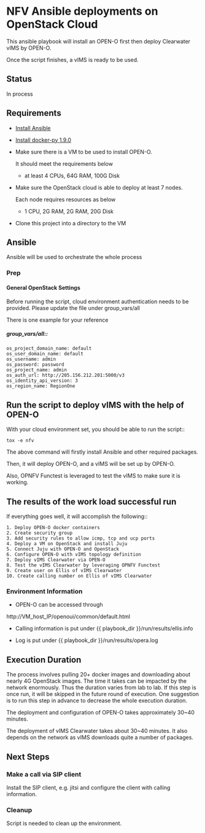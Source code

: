 # NFV Ansible deployments on OpenStack Cloud

This ansible playbook will install an OPEN-O first then deploy
Clearwater vIMS by OPEN-O.

Once the script finishes, a vIMS is ready to be used.

## Status

In process

## Requirements

- [Install Ansible](http://docs.ansible.com/ansible/intro_installation.html)
- [Install docker-py 1.9.0](https://github.com/docker/docker-py)
- Make sure there is a VM to be used to install OPEN-O.

  It should meet the requirements below

  - at least 4 CPUs, 64G RAM, 100G Disk

- Make sure the OpenStack cloud is able to deploy at least 7 nodes.

  Each node requires resources as below

  - 1 CPU, 2G RAM, 2G RAM, 20G Disk

- Clone this project into a directory to the VM

## Ansible

Ansible will be used to orchestrate the whole process

### Prep

#### General OpenStack Settings

Before running the script, cloud environment authentication needs to be
provided. Please update the file under group_vars/all

There is one example for your reference

  ##### group_vars/all::

    os_project_domain_name: default
    os_user_domain_name: default
    os_username: admin
    os_password: password
    os_project_name: admin
    os_auth_url: http://205.156.212.201:5000/v3
    os_identity_api_version: 3
    os_region_name: RegionOne

## Run the script to deploy vIMS with the help of OPEN-O

With your cloud environment set, you should be able to run the script::

    tox -e nfv

The above command will firstly install Ansible and other required packages.

Then, it will deploy OPEN-O, and a vIMS will be set up by
OPEN-O.

Also, OPNFV Functest is leveraged to test the vIMS to make sure it is
working.

## The results of the work load successful run

If everything goes well, it will accomplish the following::

    1. Deploy OPEN-O docker containers
    2. Create security group
    3. Add security rules to allow icmp, tcp and ucp ports
    4. Deploy a VM on OpenStack and install Juju
    5. Connect Juju with OPEN-O and OpenStack
    6. Configure OPEN-O with vIMS topology definition
    7. Deploy vIMS Clearwater via OPEN-O
    8. Test the vIMS Clearwater by leveraging OPNFV Functest
    9. Create user on Ellis of vIMS Clearwater
    10. Create calling number on Ellis of vIMS Clearwater

### Environment Information

- OPEN-O can be accessed through

http://VM_host_IP/openoui/common/default.html

- Calling information is put under {{ playbook_dir }}/run/results/ellis.info

- Log is put under {{ playbook_dir }}/run/results/opera.log


## Execution Duration

The process involves pulling 20+ docker images and downloading about nearly 4G
OpenStack images. The time it takes can be impacted by the network enormously.
Thus the duration varies from lab to lab. If this step is once run, it will be
skipped in the future round of execution. One suggestion is to run this step
in advance to decrease the whole execution duration.

The deployment and configuration of OPEN-O takes approximately 30~40 minutes.

The deployment of vIMS Clearwater takes about 30~40 minutes. It also depends on
the network as vIMS downloads quite a number of packages.


## Next Steps

### Make a call via SIP client

Install the SIP client, e.g. jitsi and configure the client with calling
information.

### Cleanup

Script is needed to clean up the environment.
